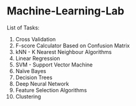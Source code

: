 # Machine-Learning-Lab

List of Tasks:
1. Cross Validation
2. F-score Calculator Based on Confusion Matrix
3. kNN - K Nearest Neighbour Algorithms
4. Linear Regression
5. SVM - Support Vector Machine
6. Naïve Bayes
7. Decision Trees
8. Deep Neural Network
9. Feature Selection Algorithms
10. Clustering

